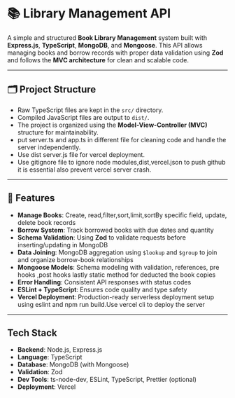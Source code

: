 # 📚 Library Management API

A simple and structured **Book Library Management** system built with **Express.js**, **TypeScript**, **MongoDB**, and **Mongoose**. This API allows managing books and borrow records with proper data validation using **Zod** and follows the **MVC architecture** for clean and scalable code.

---

## 🗂️ Project Structure
- Raw TypeScript files are kept in the `src/` directory.
- Compiled JavaScript files are output to `dist/`.
- The project is organized using the **Model-View-Controller (MVC)** structure for maintainability.
- put server.ts and app.ts in different file for cleaning code and handle the server independently.
- Use dist server.js file for vercel deployment.
- Use gitignore file to ignore node modules,dist,vercel.json to push github it is essential also prevent vercel server crash.

---

## 🚀 Features

-  **Manage Books**: Create, read,filter,sort,limit,sortBy specific field, update, delete book records
-  **Borrow System**: Track borrowed books with due dates and quantity
- **Schema Validation**: Using **Zod** to validate requests before inserting/updating in MongoDB
-  **Data Joining**: MongoDB aggregation using `$lookup` and `$group` to join and organize borrow-book relationships
-  **Mongoose Models**: Schema modeling with validation, references, pre hooks ,post hooks lastly static method for deducted the book copies
-  **Error Handling**: Consistent API responses with status codes
-  **ESLint + TypeScript**: Ensures code quality and type safety
-  **Vercel Deployment**: Production-ready serverless deployment setup using eslint and npm run build.Use vercel cli to deploy the server

---

##  Tech Stack

- **Backend**: Node.js, Express.js
- **Language**: TypeScript
- **Database**: MongoDB (with Mongoose)
- **Validation**: Zod
- **Dev Tools**: ts-node-dev, ESLint, TypeScript, Prettier (optional)
- **Deployment**: Vercel
